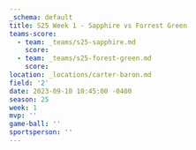 ```yaml
---
_schema: default
title: S25 Week 1 - Sapphire vs Forrest Green
teams-score:
  - team: _teams/s25-sapphire.md
    score:
  - team: _teams/s25-forest-green.md
    score:
location: _locations/carter-baron.md
field: '2'
date: 2023-09-10 10:45:00 -0400
season: 25
week: 1
mvp: ''
game-ball: ''
sportsperson: ''
---
```

